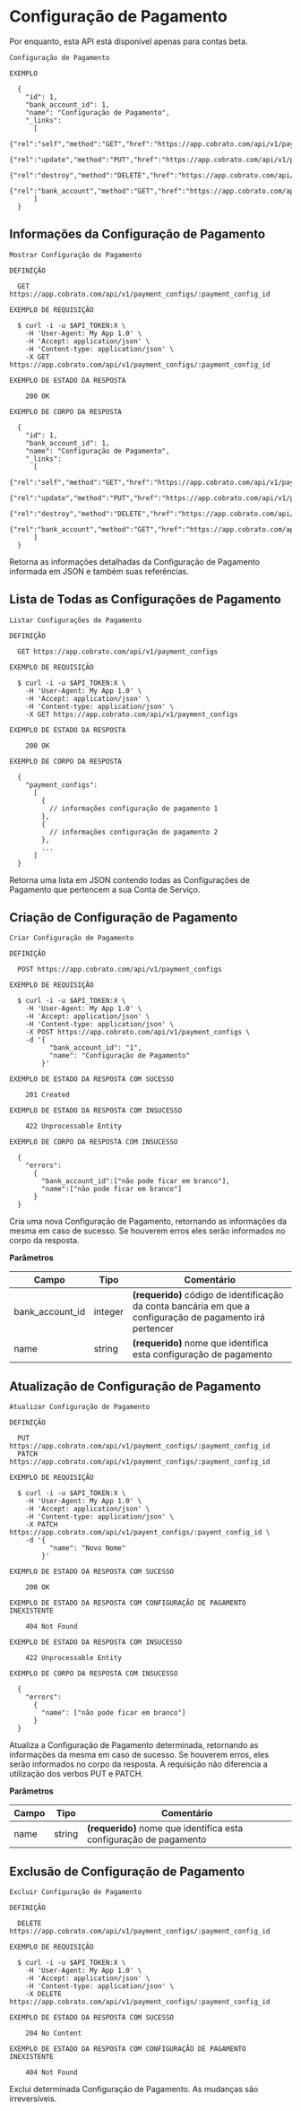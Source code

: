 # Configuração de Pagamento

<aside class="warning">
Por enquanto, esta API está disponível apenas para contas beta.
</aside>

```shell
Configuração de Pagamento

EXEMPLO

  {
    "id": 1,
    "bank_account_id": 1,
    "name": "Configuração de Pagamento",
    "_links":
      [
        {"rel":"self","method":"GET","href":"https://app.cobrato.com/api/v1/payment_configs/1"},
        {"rel":"update","method":"PUT","href":"https://app.cobrato.com/api/v1/payment_configs/1"},
        {"rel":"destroy","method":"DELETE","href":"https://app.cobrato.com/api/v1/payment_configs/1"},
        {"rel":"bank_account","method":"GET","href":"https://app.cobrato.com/api/v1/bank_accounts/1"}
      ]
  }

```

## Informações da Configuração de Pagamento

```shell
Mostrar Configuração de Pagamento

DEFINIÇÃO

  GET https://app.cobrato.com/api/v1/payment_configs/:payment_config_id

EXEMPLO DE REQUISIÇÃO

  $ curl -i -u $API_TOKEN:X \
    -H 'User-Agent: My App 1.0' \
    -H 'Accept: application/json' \
    -H 'Content-type: application/json' \
    -X GET https://app.cobrato.com/api/v1/payment_configs/:payment_config_id

EXEMPLO DE ESTADO DA RESPOSTA

    200 OK

EXEMPLO DE CORPO DA RESPOSTA

  {
    "id": 1,
    "bank_account_id": 1,
    "name": "Configuração de Pagamento",
    "_links":
      [
        {"rel":"self","method":"GET","href":"https://app.cobrato.com/api/v1/payment_configs/1"},
        {"rel":"update","method":"PUT","href":"https://app.cobrato.com/api/v1/payment_configs/1"},
        {"rel":"destroy","method":"DELETE","href":"https://app.cobrato.com/api/v1/payment_configs/1"},
        {"rel":"bank_account","method":"GET","href":"https://app.cobrato.com/api/v1/bank_accounts/1"}
      ]
  }

```

Retorna as informações detalhadas da Configuração de Pagamento informada em JSON e também suas referências.

## Lista de Todas as Configurações de Pagamento

```shell
Listar Configurações de Pagamento

DEFINIÇÃO

  GET https://app.cobrato.com/api/v1/payment_configs

EXEMPLO DE REQUISIÇÃO

  $ curl -i -u $API_TOKEN:X \
    -H 'User-Agent: My App 1.0' \
    -H 'Accept: application/json' \
    -H 'Content-type: application/json' \
    -X GET https://app.cobrato.com/api/v1/payment_configs

EXEMPLO DE ESTADO DA RESPOSTA

    200 OK

EXEMPLO DE CORPO DA RESPOSTA

  {
    "payment_configs":
      [
        {
          // informações configuração de pagamento 1
        },
        {
          // informações configuração de pagamento 2
        },
        ...
      ]
  }

```

Retorna uma lista em JSON contendo todas as Configurações de Pagamento que pertencem a sua Conta de Serviço.

## Criação de Configuração de Pagamento

```shell
Criar Configuração de Pagamento

DEFINIÇÃO

  POST https://app.cobrato.com/api/v1/payment_configs

EXEMPLO DE REQUISIÇÃO

  $ curl -i -u $API_TOKEN:X \
    -H 'User-Agent: My App 1.0' \
    -H 'Accept: application/json' \
    -H 'Content-type: application/json' \
    -X POST https://app.cobrato.com/api/v1/payment_configs \
    -d '{
          "bank_account_id": "1",
          "name": "Configuração de Pagamento"
        }'

EXEMPLO DE ESTADO DA RESPOSTA COM SUCESSO

    201 Created

EXEMPLO DE ESTADO DA RESPOSTA COM INSUCESSO

    422 Unprocessable Entity

EXEMPLO DE CORPO DA RESPOSTA COM INSUCESSO

  {
    "errors":
      {
        "bank_account_id":["não pode ficar em branco"],
        "name":["não pode ficar em branco"]
      }
  }

```

Cria uma nova Configuração de Pagamento, retornando as informações da mesma em caso de sucesso. Se houverem erros eles serão informados no corpo da resposta.

**Parâmetros**

| Campo                     | Tipo    | Comentário                                                                                                                                                                                                      |
|---------------------------|---------|-----------------------------------------------------------------------------------------------------------------------------------------------------------------------------------------------------------------|
| bank_account_id           | integer | **(requerido)** código de identificação da conta bancária em que a configuração de pagamento irá pertencer                                                                                                       |
| name                      | string  | **(requerido)** nome que identifica esta configuração de pagamento                                                                                                                                               |


## Atualização de Configuração de Pagamento

```shell
Atualizar Configuração de Pagamento

DEFINIÇÃO

  PUT https://app.cobrato.com/api/v1/payment_configs/:payment_config_id
  PATCH https://app.cobrato.com/api/v1/payment_configs/:payment_config_id

EXEMPLO DE REQUISIÇÃO

  $ curl -i -u $API_TOKEN:X \
    -H 'User-Agent: My App 1.0' \
    -H 'Accept: application/json' \
    -H 'Content-type: application/json' \
    -X PATCH https://app.cobrato.com/api/v1/payent_configs/:payent_config_id \
    -d '{
          "name": "Novo Nome"
        }'

EXEMPLO DE ESTADO DA RESPOSTA COM SUCESSO

    200 OK

EXEMPLO DE ESTADO DA RESPOSTA COM CONFIGURAÇÃO DE PAGAMENTO INEXISTENTE

    404 Not Found

EXEMPLO DE ESTADO DA RESPOSTA COM INSUCESSO

    422 Unprocessable Entity

EXEMPLO DE CORPO DA RESPOSTA COM INSUCESSO

  {
    "errors":
      {
        "name": ["não pode ficar em branco"]
      }
  }

```

Atualiza a Configuração de Pagamento determinada, retornando as informações da mesma em caso de sucesso. Se houverem erros, eles serão informados no corpo da resposta. A requisição não diferencia a utilização dos verbos PUT e PATCH.

**Parâmetros**

| Campo                     | Tipo    | Comentário                                                                                                                                                                                     |
|---------------------------|---------|------------------------------------------------------------------------------------------------------------------------------------------------------------------------------------------------|
| name                      | string  | **(requerido)** nome que identifica esta configuração de pagamento                                                                                                                              |


## Exclusão de Configuração de Pagamento

```shell
Excluir Configuração de Pagamento

DEFINIÇÃO

  DELETE https://app.cobrato.com/api/v1/payment_configs/:payment_config_id

EXEMPLO DE REQUISIÇÃO

  $ curl -i -u $API_TOKEN:X \
    -H 'User-Agent: My App 1.0' \
    -H 'Accept: application/json' \
    -H 'Content-type: application/json' \
    -X DELETE https://app.cobrato.com/api/v1/payment_configs/:payment_config_id

EXEMPLO DE ESTADO DA RESPOSTA COM SUCESSO

    204 No Content

EXEMPLO DE ESTADO DA RESPOSTA COM CONFIGURAÇÃO DE PAGAMENTO INEXISTENTE

    404 Not Found

```

Exclui determinada Configuração de Pagamento. As mudanças são irreversíveis.
